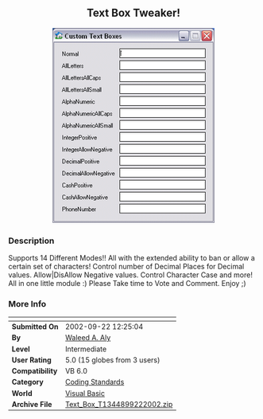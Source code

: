 ﻿<div align="center">

## Text Box Tweaker\!

<img src="PIC20029221224321891.gif">
</div>

### Description

Supports 14 Different Modes!! All with the extended ability to ban or allow a certain set of characters! Control number of Decimal Places for Decimal values. Allow|DisAllow Negative values. Control Character Case and more! All in one little module :) Please Take time to Vote and Comment. Enjoy ;)
 
### More Info
 


<span>             |<span>
---                |---
**Submitted On**   |2002-09-22 12:25:04
**By**             |[Waleed A\. Aly](https://github.com/Planet-Source-Code/PSCIndex/blob/master/ByAuthor/waleed-a-aly.md)
**Level**          |Intermediate
**User Rating**    |5.0 (15 globes from 3 users)
**Compatibility**  |VB 6\.0
**Category**       |[Coding Standards](https://github.com/Planet-Source-Code/PSCIndex/blob/master/ByCategory/coding-standards__1-43.md)
**World**          |[Visual Basic](https://github.com/Planet-Source-Code/PSCIndex/blob/master/ByWorld/visual-basic.md)
**Archive File**   |[Text\_Box\_T1344899222002\.zip](https://github.com/Planet-Source-Code/waleed-a-aly-text-box-tweaker__1-39181/archive/master.zip)








